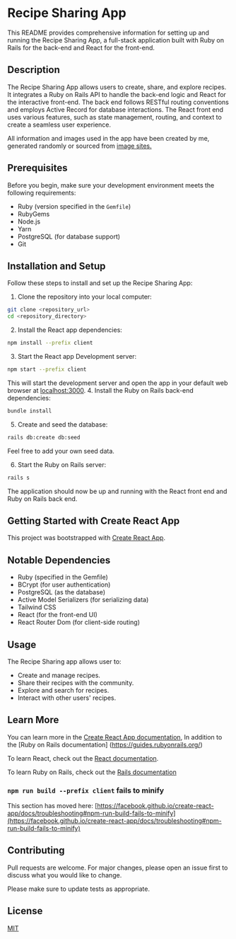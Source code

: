 # Recipe Sharing App

This README provides comprehensive information for setting up and running the Recipe Sharing App, a full-stack application built with Ruby on Rails for the back-end and React for the front-end.

## Description

The Recipe Sharing App allows users to create, share, and explore recipes. It integrates a Ruby on Rails API to handle the back-end logic and React for the interactive front-end. The back end follows RESTful routing conventions and employs Active Record for database interactions. The React front end uses various features, such as state management, routing, and context to create a seamless user experience.

<!-- ![Alt Text]() -->

All information and images used in the app have been created by me, generated randomly or sourced from [image sites.](https://unsplash.com/)

## Prerequisites

Before you begin, make sure your development environment meets the following requirements:

- Ruby (version specified in the `Gemfile`)
- RubyGems
- Node.js
- Yarn
- PostgreSQL (for database support)
- Git

## Installation and Setup

Follow these steps to install and set up the Recipe Sharing App:

1. Clone the repository into your local computer:

```bash
git clone <repository_url>
cd <repository_directory>
```

2. Install the React app dependencies:

```sh
npm install --prefix client
```

3. Start the React app Development server:

```sh
npm start --prefix client
```

This will start the development server and open the app in your default web browser at [localhost:3000](http://localhost:3000). 4. Install the Ruby on Rails back-end dependencies:

```sh
bundle install
```

5. Create and seed the database:

```bash
rails db:create db:seed
```

Feel free to add your own seed data.

6. Start the Ruby on Rails server:

```bash
rails s
```

The application should now be up and running with the React front end and Ruby on Rails back end.

## Getting Started with Create React App

This project was bootstrapped with [Create React App](https://github.com/facebook/create-react-app).

## Notable Dependencies

- Ruby (specified in the Gemfile)
- BCrypt (for user authentication)
- PostgreSQL (as the database)
- Active Model Serializers (for serializing data)
- Tailwind CSS
- React (for the front-end UI)
- React Router Dom (for client-side routing)

## Usage

The Recipe Sharing app allows user to:

- Create and manage recipes.
- Share their recipes with the community.
- Explore and search for recipes.
- Interact with other users' recipes.

## Learn More

You can learn more in the [Create React App documentation](https://facebook.github.io/create-react-app/docs/getting-started), In addition to the [Ruby on Rails documentation] (https://guides.rubyonrails.org/)

To learn React, check out the [React documentation](https://reactjs.org/).

To learn Ruby on Rails, check out the [Rails documentation](https://rubyonrails.org/)

### `npm run build --prefix client` fails to minify

This section has moved here: [https://facebook.github.io/create-react-app/docs/troubleshooting#npm-run-build-fails-to-minify](https://facebook.github.io/create-react-app/docs/troubleshooting#npm-run-build-fails-to-minify)

## Contributing

Pull requests are welcome. For major changes, please open an issue first
to discuss what you would like to change.

Please make sure to update tests as appropriate.

## License

[MIT](https://choosealicense.com/licenses/mit/)

```

```
